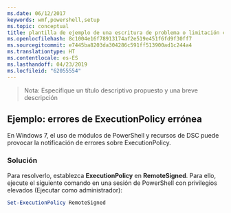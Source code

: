 ```yaml
---
ms.date: 06/12/2017
keywords: wmf,powershell,setup
ms.topic: conceptual
title: plantilla de ejemplo de una escritura de problema o limitación conocida
ms.openlocfilehash: 8c1004e16f78913174af2e519e451f6fd9f30ff7
ms.sourcegitcommit: e7445ba8203da304286c591ff513900ad1c244a4
ms.translationtype: HT
ms.contentlocale: es-ES
ms.lasthandoff: 04/23/2019
ms.locfileid: "62055554"
---
```

 >Nota: Especifique un título descriptivo propuesto y una breve descripción

## <a name="example-erroneous-executionpolicy-errors"></a>Ejemplo: errores de ExecutionPolicy errónea
En Windows 7, el uso de módulos de PowerShell y recursos de DSC puede provocar la notificación de errores sobre ExecutionPolicy.

### <a name="resolution"></a>Solución

Para resolverlo, establezca **ExecutionPolicy** en **RemoteSigned**. Para ello, ejecute el siguiente comando en una sesión de PowerShell con privilegios elevados (Ejecutar como administrador):

```powershell
Set-ExecutionPolicy RemoteSigned
```
